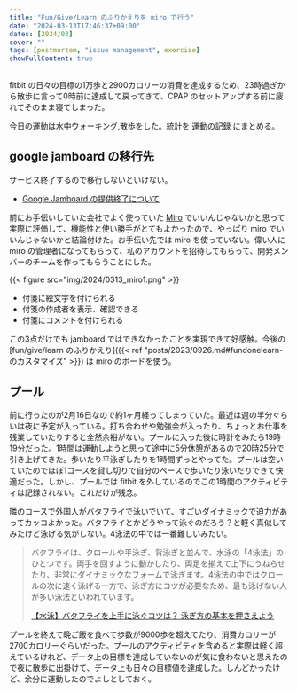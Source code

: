 ```yaml
---
title: "Fun/Give/Learn のふりかえりを miro で行う"
date: "2024-03-13T17:46:37+09:00"
dates: [2024/03]
cover: ""
tags: [postmortem, "issue management", exercise]
showFullContent: true
---
```


fitbit の日々の目標の1万歩と2900カロリーの消費を達成するため、23時過ぎから散歩に言って0時前に達成して戻ってきて、CPAP のセットアップする前に疲れてそのまま寝てしまった。

今日の運動は水中ウォーキング,散歩をした。統計を [運動の記録](https://docs.google.com/spreadsheets/d/1bg85QtM-LciUgey8I79uI7vW2PEwsP6TVdeIRVkACBg/edit?usp=sharing) にまとめる。

## google jamboard の移行先

サービス終了するので移行しないといけない。

* [Google Jamboard の提供終了について](https://support.google.com/jamboard/answer/14084927?hl=ja)

前にお手伝いしていた会社でよく使っていた [Miro](https://miro.com/) でいいんじゃないかと思って実際に評価して、機能性と使い勝手がとてもよかったので、やっぱり miro でいいんじゃないかと結論付けた。お手伝い先では miro を使っていない。偉い人に miro の管理者になってもらって、私のアカウントを招待してもらって、開発メンバーのチームを作ってもらうことにした。

{{< figure src="img/2024/0313_miro1.png" >}}

* 付箋に絵文字を付けられる
* 付箋の作成者を表示、確認できる
* 付箋にコメントを付けられる

この3点だけでも jamboard ではできなかったことを実現できて好感触。今後の [fun/give/learn のふりかえり]({{< ref "posts/2023/0926.md#fundonelearn-のカスタマイズ" >}}) は miro のボードを使う。

## プール

前に行ったのが2月16日なので約1ヶ月経ってしまっていた。最近は週の半分ぐらいは夜に予定が入っている。打ち合わせや勉強会が入ったり、ちょっとお仕事を残業していたりすると全然余裕がない。プールに入った後に時計をみたら19時19分だった。1時間は運動しようと思って途中に5分休憩があるので20時25分で引き上げてきた。歩いたり平泳ぎしたりを1時間ずっとやってた。プールは空いていたのでほぼ1コースを貸し切りで自分のペースで歩いたり泳いだりできて快適だった。しかし、プールでは fitbit を外しているのでこの1時間のアクティビティは記録されない。これだけが残念。

隣のコースで外国人がバタフライで泳いでいて、すごいダイナミックで迫力があってカッコよかった。バタフライとかどうやって泳ぐのだろう？と軽く真似してみたけど泳げる気がしない。4泳法の中では一番難しいみたい。

> バタフライは、クロールや平泳ぎ、背泳ぎと並んで、水泳の「4泳法」のひとつです。両手を回すように動かしたり、両足を揃えて上下にうねらせたり、非常にダイナミックなフォームで泳ぎます。4泳法の中ではクロールの次に速く泳げる一方で、泳ぎ方にコツが必要なため、最も泳げない人が多い泳法といわれています。
> 
> [【水泳】バタフライを上手に泳ぐコツは？ 泳ぎ方の基本を押さえよう](https://media.alpen-group.jp/media/detail/other_230629_01.html)

プールを終えて晩ご飯を食べて歩数が9000歩を超えてたり、消費カロリーが2700カロリーぐらいだった。プールのアクティビティを含めると実際は軽く超えているけれど、データ上の目標を達成していないのが気に食わないと思えたので夜に散歩に出掛けて、データ上も日々の目標値を達成した。しんどかったけど、余分に運動したのでよしとしておく。
